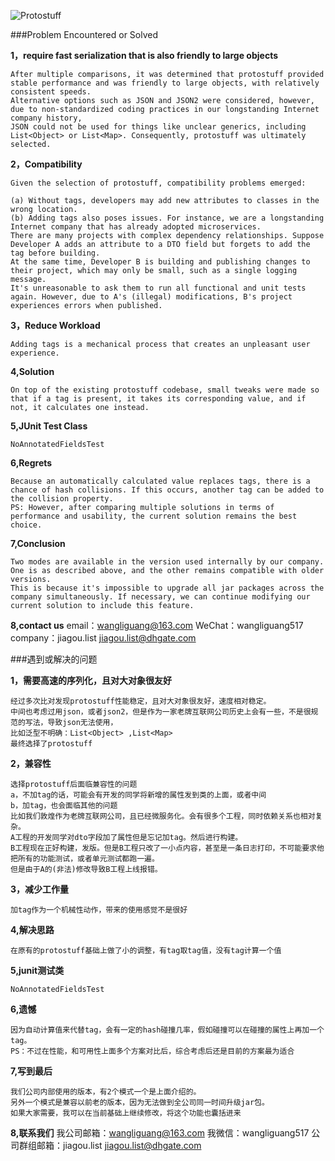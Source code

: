![Protostuff](https://protostuff.github.io/images/protostuff_300x100.png)



###Problem Encountered or Solved


**1，require fast serialization that is also friendly to large objects**

    After multiple comparisons, it was determined that protostuff provided stable performance and was friendly to large objects, with relatively consistent speeds. 
    Alternative options such as JSON and JSON2 were considered, however, due to non-standardized coding practices in our longstanding Internet company history, 
    JSON could not be used for things like unclear generics, including List<Object> or List<Map>. Consequently, protostuff was ultimately selected.

**2，Compatibility**

    Given the selection of protostuff, compatibility problems emerged:
    
    (a) Without tags, developers may add new attributes to classes in the wrong location.
    (b) Adding tags also poses issues. For instance, we are a longstanding Internet company that has already adopted microservices. 
    There are many projects with complex dependency relationships. Suppose Developer A adds an attribute to a DTO field but forgets to add the tag before building. 
    At the same time, Developer B is building and publishing changes to their project, which may only be small, such as a single logging message. 
    It's unreasonable to ask them to run all functional and unit tests again. However, due to A's (illegal) modifications, B's project experiences errors when published.
**3，Reduce Workload**

    Adding tags is a mechanical process that creates an unpleasant user experience.


**4,Solution**

    On top of the existing protostuff codebase, small tweaks were made so that if a tag is present, it takes its corresponding value, and if not, it calculates one instead.

**5,JUnit Test Class**

    NoAnnotatedFieldsTest

**6,Regrets**

    Because an automatically calculated value replaces tags, there is a chance of hash collisions. If this occurs, another tag can be added to the collision property.
    PS: However, after comparing multiple solutions in terms of performance and usability, the current solution remains the best choice.

**7,Conclusion**

    Two modes are available in the version used internally by our company. One is as described above, and the other remains compatible with older versions. 
    This is because it's impossible to upgrade all jar packages across the company simultaneously. If necessary, we can continue modifying our current solution to include this feature.

**8,contact us**
    email：wangliguang@163.com
    WeChat：wangliguang517
    company：jiagou.list <jiagou.list@dhgate.com>






###遇到或解决的问题

**1，需要高速的序列化，且对大对象很友好**

    经过多次比对发现protostuff性能稳定，且对大对象很友好，速度相对稳定。
    中间也考虑过用json，或者json2，但是作为一家老牌互联网公司历史上会有一些，不是很规范的写法，导致json无法使用，
    比如泛型不明确：List<Object> ,List<Map>
    最终选择了protostuff
**2，兼容性**

    选择protostuff后面临兼容性的问题
    a，不加tag的话，可能会有开发的同学将新增的属性发到类的上面，或者中间
    b，加tag，也会面临其他的问题
    比如我们敦煌作为老牌互联网公司，且已经微服务化。会有很多个工程，同时依赖关系也相对复杂。
    A工程的开发同学对dto字段加了属性但是忘记加tag。然后进行构建。
    B工程现在正好构建，发版。但是B工程只改了一小点内容，甚至是一条日志打印，不可能要求他把所有的功能测试，或者单元测试都跑一遍。
    但是由于A的(非法)修改导致B工程上线报错。
**3，减少工作量**

    加tag作为一个机械性动作，带来的使用感觉不是很好


**4,解决思路**

    在原有的protostuff基础上做了小的调整，有tag取tag值，没有tag计算一个值

**5,junit测试类**

    NoAnnotatedFieldsTest

**6,遗憾**

    因为自动计算值来代替tag，会有一定的hash碰撞几率，假如碰撞可以在碰撞的属性上再加一个tag。
    PS：不过在性能，和可用性上面多个方案对比后，综合考虑后还是目前的方案最为适合

**7,写到最后**

    我们公司内部使用的版本，有2个模式一个是上面介绍的。
    另外一个模式是兼容以前老的版本，因为无法做到全公司同一时间升级jar包。
    如果大家需要，我可以在当前基础上继续修改，将这个功能也囊括进来
    
**8,联系我们**
    我公司邮箱：wangliguang@163.com
    我微信：wangliguang517
    公司群组邮箱：jiagou.list <jiagou.list@dhgate.com>
